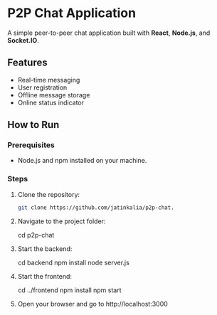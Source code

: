 # P2P Chat Application

A simple peer-to-peer chat application built with **React**, **Node.js**, and **Socket.IO**.

## Features
- Real-time messaging
- User registration
- Offline message storage
- Online status indicator

## How to Run

### Prerequisites
- Node.js and npm installed on your machine.

### Steps
1. Clone the repository:
   ```bash
   git clone https://github.com/jatinkalia/p2p-chat.
   
2. Navigate to the project folder:

   cd p2p-chat


3. Start the backend:

    cd backend
    npm install
    node server.js


4. Start the frontend:

    cd ../frontend
    npm install
    npm start


5. Open your browser and go to http://localhost:3000
